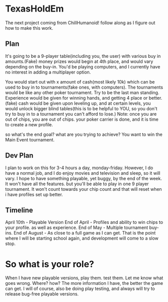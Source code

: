 # TexasHoldEm
The next project coming from ChillHumanoid! follow along as I figure out how to make this work. 

## Plan
It's going to be a 9-player table(including you, the user) with various buy in amounts.(Fake) money prizes would begin at 4th place, and would vary depending on the buy-in. You'd be playing computers, and I currently have no interest in adding a multiplayer option. 

You would start out with x amount of cash(most likely 10k) which can be used to buy in to tournaments(fake ones, with computers). The tournaments would be like any other poker tournament. Try to be the last man standing. Experience would be given for winning hands, and getting 4 place or better.(fake) cash would be given upon leveling up, and at certain levels, you would unlock bigger blind tables(this is to be helpful to YOU, so you don't try to buy in to a tournament you can't afford to lose.) Note: once you are out of chips, you are out of chips. your poker carrier is done, and it is time to create a new profile. 

so what's the end goal? what are you trying to achieve? 
You want to win the Main Event tournament. 

## Dev Plan
I plan to work on this for 3-4 hours a day, monday-friday. However, I do have a normal job, and I do enjoy movies and television and sleep, so it will vary. I hope to have something playable, yet buggy, by the end of the week. It won't have all the features. but you'll be able to play in one 9 player tournament. It won't count towards your chip count and that will reset when i have profiles set up better. 

## Timeline
April 10th - Playable Version
End of April - Profiles and ability to win chips to your profile. as well as experience. 
End of May - Multiple tournament buy-ins.
End of August - As close to a full game as I can get. That is the point where I will be starting school again, and development will come to a slow stop. 

# So what is your role?
When I have new playable versions, play them. test them. Let me know what goes wrong. Where? how? 
The more information I have, the better the game can get. I will of course, also be doing play testing, and always will try to release bug-free playable versions. 

